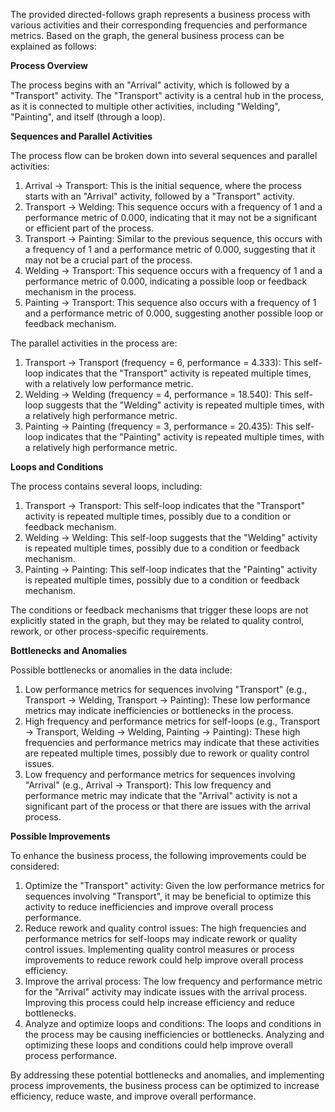 The provided directed-follows graph represents a business process with various activities and their corresponding frequencies and performance metrics. Based on the graph, the general business process can be explained as follows:

**Process Overview**

The process begins with an "Arrival" activity, which is followed by a "Transport" activity. The "Transport" activity is a central hub in the process, as it is connected to multiple other activities, including "Welding", "Painting", and itself (through a loop).

**Sequences and Parallel Activities**

The process flow can be broken down into several sequences and parallel activities:

1. Arrival -> Transport: This is the initial sequence, where the process starts with an "Arrival" activity, followed by a "Transport" activity.
2. Transport -> Welding: This sequence occurs with a frequency of 1 and a performance metric of 0.000, indicating that it may not be a significant or efficient part of the process.
3. Transport -> Painting: Similar to the previous sequence, this occurs with a frequency of 1 and a performance metric of 0.000, suggesting that it may not be a crucial part of the process.
4. Welding -> Transport: This sequence occurs with a frequency of 1 and a performance metric of 0.000, indicating a possible loop or feedback mechanism in the process.
5. Painting -> Transport: This sequence also occurs with a frequency of 1 and a performance metric of 0.000, suggesting another possible loop or feedback mechanism.

The parallel activities in the process are:

1. Transport -> Transport (frequency = 6, performance = 4.333): This self-loop indicates that the "Transport" activity is repeated multiple times, with a relatively low performance metric.
2. Welding -> Welding (frequency = 4, performance = 18.540): This self-loop suggests that the "Welding" activity is repeated multiple times, with a relatively high performance metric.
3. Painting -> Painting (frequency = 3, performance = 20.435): This self-loop indicates that the "Painting" activity is repeated multiple times, with a relatively high performance metric.

**Loops and Conditions**

The process contains several loops, including:

1. Transport -> Transport: This self-loop indicates that the "Transport" activity is repeated multiple times, possibly due to a condition or feedback mechanism.
2. Welding -> Welding: This self-loop suggests that the "Welding" activity is repeated multiple times, possibly due to a condition or feedback mechanism.
3. Painting -> Painting: This self-loop indicates that the "Painting" activity is repeated multiple times, possibly due to a condition or feedback mechanism.

The conditions or feedback mechanisms that trigger these loops are not explicitly stated in the graph, but they may be related to quality control, rework, or other process-specific requirements.

**Bottlenecks and Anomalies**

Possible bottlenecks or anomalies in the data include:

1. Low performance metrics for sequences involving "Transport" (e.g., Transport -> Welding, Transport -> Painting): These low performance metrics may indicate inefficiencies or bottlenecks in the process.
2. High frequency and performance metrics for self-loops (e.g., Transport -> Transport, Welding -> Welding, Painting -> Painting): These high frequencies and performance metrics may indicate that these activities are repeated multiple times, possibly due to rework or quality control issues.
3. Low frequency and performance metrics for sequences involving "Arrival" (e.g., Arrival -> Transport): This low frequency and performance metric may indicate that the "Arrival" activity is not a significant part of the process or that there are issues with the arrival process.

**Possible Improvements**

To enhance the business process, the following improvements could be considered:

1. Optimize the "Transport" activity: Given the low performance metrics for sequences involving "Transport", it may be beneficial to optimize this activity to reduce inefficiencies and improve overall process performance.
2. Reduce rework and quality control issues: The high frequencies and performance metrics for self-loops may indicate rework or quality control issues. Implementing quality control measures or process improvements to reduce rework could help improve overall process efficiency.
3. Improve the arrival process: The low frequency and performance metric for the "Arrival" activity may indicate issues with the arrival process. Improving this process could help increase efficiency and reduce bottlenecks.
4. Analyze and optimize loops and conditions: The loops and conditions in the process may be causing inefficiencies or bottlenecks. Analyzing and optimizing these loops and conditions could help improve overall process performance.

By addressing these potential bottlenecks and anomalies, and implementing process improvements, the business process can be optimized to increase efficiency, reduce waste, and improve overall performance.